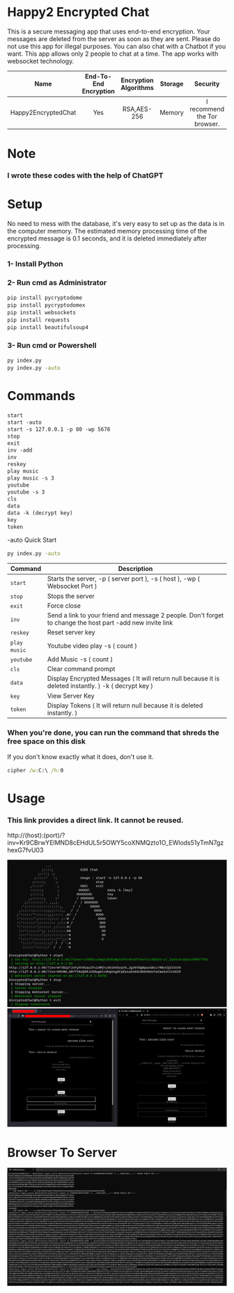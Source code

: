 # Happy2 Encrypted Chat
This is a secure messaging app that uses end-to-end encryption. Your messages are deleted from the server as soon as they are sent. Please do not use this app for illegal purposes. You can also chat with a Chatbot if you want. This app allows only 2 people to chat at a time. The app works with websocket technology.

| Name | End-To-End Encryption | Encryption Algorithms | Storage | Security
| :---: | :---: | :---: | :---: | :---: |
| Happy2EncryptedChat | Yes | RSA,AES-256 | Memory | I recommend the Tor browser.

# Note
### I wrote these codes with the help of ChatGPT

# Setup
No need to mess with the database, it's very easy to set up as the data is in the computer memory. The estimated memory processing time of the encrypted message is 0.1 seconds, and it is deleted immediately after processing.
### 1- Install Python
### 2- Run cmd as Administrator
```cmd
pip install pycryptodome
pip install pycryptodomex
pip install websockets
pip install requests
pip install beautifulsoup4
```
### 3- Run cmd or Powershell
```cmd
py index.py
py index.py -auto
```

# Commands
```
start
start -auto
start -s 127.0.0.1 -p 80 -wp 5678
stop
exit
inv -add
inv
reskey
play music
play music -s 3
youtube
youtube -s 3
cls
data
data -k (decrypt key)
key
token
```
-auto Quick Start
```cmd
py index.py -auto
```
| Command | Description |
| --- | --- |
| `start` | Starts the server, -p ( server port ), -s ( host ), -wp ( Websocket Port ) |
| `stop` | Stops the server |
| `exit` | Force close |
| `inv` | Send a link to your friend and message 2 people. Don't forget to change the host part -add new invite link |
| `reskey` | Reset server key |
| `play music` | Youtube video play -s ( count ) |
| `youtube` | Add Music -s ( count ) |
| `cls` | Clear command prompt |
| `data` | Display Encrypted Messages ( It will return null because it is deleted instantly. ) -k ( decrypt key ) |
| `key` | View Server Key |
| `token` | Display Tokens ( It will return null because it is deleted instantly. ) |

### When you're done, you can run the command that shreds the free space on this disk
If you don't know exactly what it does, don't use it.
```cmd
cipher /w:C:\ /h:0
```

# Usage
### This link provides a direct link. It cannot be reused.
http://(host):(port)/?inv=Kr9CBrwYElMND8cEHdUL5r5OWY5coXNMQzto1O_EWlods51yTmN7gzhexG7fvU03

![alt text](https://raw.githubusercontent.com/h6465617468/Happy2EncryptedChat/main/1.png?raw=true)
![alt text](https://raw.githubusercontent.com/h6465617468/Happy2EncryptedChat/main/2.png?raw=true)

# Browser To Server
![alt text](https://raw.githubusercontent.com/h6465617468/Happy2EncryptedChat/main/Screenshot_7.png?raw=true)
